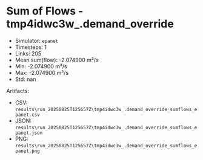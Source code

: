 # Sum of Flows - tmp4idwc3w_.demand_override

- Simulator: `epanet`
- Timesteps: 1
- Links: 205
- Mean sum(flow): -2.074900 m³/s
- Min: -2.074900 m³/s
- Max: -2.074900 m³/s
- Std: nan

Artifacts:
- CSV: `results\run_20250825T125657Z\tmp4idwc3w_.demand_override_sumflows_epanet.csv`
- JSON: `results\run_20250825T125657Z\tmp4idwc3w_.demand_override_sumflows_epanet.json`
- PNG: `results\run_20250825T125657Z\tmp4idwc3w_.demand_override_sumflows_epanet.png`